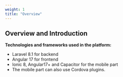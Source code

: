 ```yaml
---
weight: 1
title: "Overview"
---
```


## Overview and Introduction
**Technologies and frameworks used in the platform:**
- Laravel 8.1 for backend
- Angular 17 for frontend
- Ionic 8, Angular17+ and Capacitor for the mobile part
- The mobile part can also use Cordova plugins.
